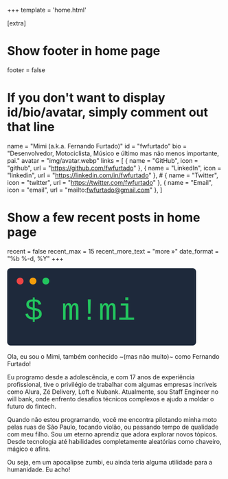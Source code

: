 +++
template = 'home.html'

[extra]

# Show footer in home page
footer = false

# If you don't want to display id/bio/avatar, simply comment out that line
name = "Mimi (a.k.a. Fernando Furtado)"
id = "fwfurtado"
bio = "Desenvolvedor, Motociclista, Músico e último mas não menos importante, pai."
avatar = "img/avatar.webp"
links = [
    { name = "GitHub", icon = "github", url = "https://github.com/fwfurtado" },
    { name = "LinkedIn", icon = "linkedin", url = "https://linkedin.com/in/fwfurtado" },
    # { name = "Twitter", icon = "twitter", url = "https://twitter.com/fwfurtado" },
    { name = "Email", icon = "email", url = "mailto:fwfurtado@gmail.com" },
]

# Show a few recent posts in home page
recent = false
recent_max = 15
recent_more_text = "more »"
date_format = "%b %-d, %Y"
+++

![](img/logo.svg)

Ola, eu sou o Mimi, também conhecido ~(mas não muito)~ como Fernando Furtado!

Eu programo desde a adolescência, e com 17 anos de experiência profissional, tive o privilégio de trabalhar com algumas empresas incríveis como Alura, Zé Delivery, Loft e Nubank. Atualmente, sou Staff Engineer no will bank, onde enfrento desafios técnicos complexos e ajudo a moldar o futuro do fintech.

Quando não estou programando, você me encontra pilotando minha moto pelas ruas de São Paulo, tocando violão, ou passando tempo de qualidade com meu filho. Sou um eterno aprendiz que adora explorar novos tópicos. Desde tecnologia até habilidades completamente aleatórias como chaveiro, mágico e afins.

Ou seja, em um apocalipse zumbi, eu ainda teria alguma utilidade para a humanidade. Eu acho!
